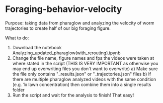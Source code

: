 # Foraging-behavior-velocity
Purpose: taking data from pharaglow and analyzing the velocity of worm trajectories to create half of our big foraging figure.

What to do:
1. Download the notebook Analyzing_updated_pharaglow(with_rerouting).ipynb
2. Change the file name, figure names and fps the videos were taken at where stated in the script (THIS IS VERY IMPORTANT as
   otherwise you may end up overwriting files you don't want to overwrite)
     a) Make sure the file only contains "_results.json" or "_trajectories.json" files
     b) If there are multiple pharaglow analyzed videos with the same condition (e.g. 1x lawn concentration) then combine them
        into a single results folder
3. Run the script and wait for the analysis to finish! That easy!
